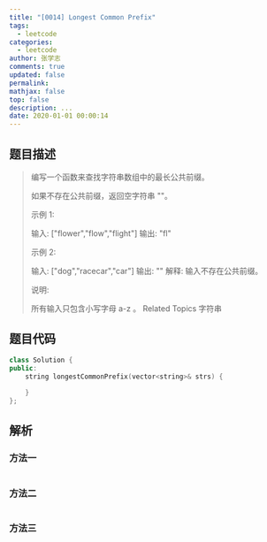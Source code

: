```yaml
---
title: "[0014] Longest Common Prefix"
tags:
  - leetcode
categories:
  - leetcode
author: 张学志
comments: true
updated: false
permalink:
mathjax: false
top: false
description: ...
date: 2020-01-01 00:00:14
---
```


## 题目描述

> 编写一个函数来查找字符串数组中的最长公共前缀。 
> 
> 如果不存在公共前缀，返回空字符串 ""。 
> 
> 示例 1: 
> 
> 输入: ["flower","flow","flight"]
> 输出: "fl"
> 
> 
> 示例 2: 
> 
> 输入: ["dog","racecar","car"]
> 输出: ""
> 解释: 输入不存在公共前缀。
> 
> 
> 说明: 
> 
> 所有输入只包含小写字母 a-z 。 
> Related Topics 字符串

## 题目代码

```cpp
class Solution {
public:
    string longestCommonPrefix(vector<string>& strs) {
        
    }
};
```

## 解析

### 方法一

```cpp

```

### 方法二

```cpp

```

### 方法三

```cpp

```

